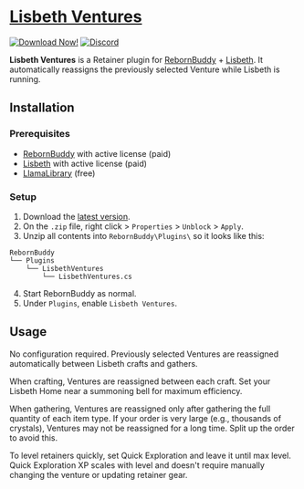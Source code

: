 # [Lisbeth Ventures][0]

[![Download Now!][1]][2]
[![Discord][3]][4]

**Lisbeth Ventures** is a Retainer plugin for [RebornBuddy][5] + [Lisbeth][6].  It automatically reassigns the previously selected Venture while Lisbeth is running.

## Installation

### Prerequisites

 * [RebornBuddy][5] with active license (paid)
 * [Lisbeth][6] with active license (paid)
 * [LlamaLibrary][7] (free)

### Setup

 1. Download the [latest version][2].
 2. On the `.zip` file, right click > `Properties` > `Unblock` > `Apply`.
 3. Unzip all contents into `RebornBuddy\Plugins\` so it looks like this:
```
RebornBuddy
└── Plugins
    └── LisbethVentures
        └── LisbethVentures.cs
```
 4. Start RebornBuddy as normal.
 5. Under `Plugins`, enable `Lisbeth Ventures`.

## Usage

No configuration required.  Previously selected Ventures are reassigned automatically between Lisbeth crafts and gathers.

When crafting, Ventures are reassigned between each craft.  Set your Lisbeth Home near a summoning bell for maximum efficiency.

When gathering, Ventures are reassigned only after gathering the full quantity of each item type.  If your order is very large (e.g., thousands of crystals), Ventures may not be reassigned for a long time.  Split up the order to avoid this.

To level retainers quickly, set Quick Exploration and leave it until max level.  Quick Exploration XP scales with level and doesn't require manually changing the venture or updating retainer gear.

[0]: https://github.com/nt153133/LisbethVentures "Lisbeth Ventures on GitHub"
[1]: https://img.shields.io/badge/-DOWNLOAD-success
[2]: https://github.com/nt153133/LisbethVentures/archive/master.zip "Download"
[3]: https://img.shields.io/badge/DISCORD-7389D8?logo=discord&logoColor=ffffff&labelColor=6A7EC2
[4]: https://discord.gg/bmgCq39 "Discord"
[5]: https://www.rebornbuddy.com/ "RebornBuddy"
[6]: https://www.siune.io/ "Lisbeth"
[7]: https://github.com/nt153133/LlamaLibrary "LlamaLibrary"
